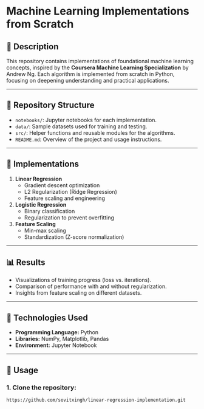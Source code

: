 # Machine Learning Implementations from Scratch

## 📝 Description
This repository contains implementations of foundational machine learning concepts, inspired by the **Coursera Machine Learning Specialization** by Andrew Ng. Each algorithm is implemented from scratch in Python, focusing on deepening understanding and practical applications.

---

## 📂 Repository Structure
- `notebooks/`: Jupyter notebooks for each implementation.
- `data/`: Sample datasets used for training and testing.
- `src/`: Helper functions and reusable modules for the algorithms.
- `README.md`: Overview of the project and usage instructions.

---

## 🚀 Implementations
1. **Linear Regression**
   - Gradient descent optimization
   - L2 Regularization (Ridge Regression)
   - Feature scaling and engineering
2. **Logistic Regression**
   - Binary classification
   - Regularization to prevent overfitting
3. **Feature Scaling**
   - Min-max scaling
   - Standardization (Z-score normalization)

---

## 📊 Results
- Visualizations of training progress (loss vs. iterations).
- Comparison of performance with and without regularization.
- Insights from feature scaling on different datasets.

---

## 🔧 Technologies Used
- **Programming Language:** Python
- **Libraries:** NumPy, Matplotlib, Pandas
- **Environment:** Jupyter Notebook

---

## 📖 Usage
### 1. Clone the repository:
```bash
https://github.com/sovitxingh/linear-regression-implementation.git
